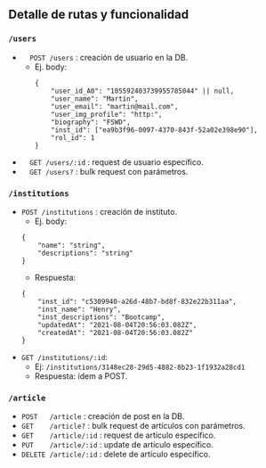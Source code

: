 ## Detalle de rutas y funcionalidad

### `/users`

- `  POST /users`    :  creación de usuario en la DB.
  - Ej. body: 
    ```
    {
        "user_id_A0": "105592403739955785044" || null,
        "user_name": "Martín",
        "user_email": "martin@mail.com",
        "user_img_profile": "http:",
        "biography": "FSWD",
        "inst_id": ["ea9b3f96-0097-4370-843f-52a02e398e90"],
        "rol_id": 1
    }
    ```
- `  GET /users/:id` :  request de usuario específico.
- `  GET /users?`    :  bulk request con parámetros.

### `/institutions`

- `POST /institutions`   : creación de instituto.
   - Ej. body: 
    ```
    {
        "name": "string",
        "descriptions": "string"
    }
    ```
    - Respuesta:
    ```
    {
        "inst_id": "c5309940-a26d-48b7-bd8f-832e22b311aa",
        "inst_name": "Henry",
        "inst_descriptions": "Bootcamp",
        "updatedAt": "2021-08-04T20:56:03.082Z",
        "createdAt": "2021-08-04T20:56:03.082Z"
    }
    ```
- `GET /institutions/:id`:
  - Ej: `/institutions/3148ec28-29d5-4882-8b23-1f1932a28cd1`
  - Respuesta: ídem a POST.
### `/article`

- `POST   /article`     : creación de post en la DB. 
- `GET    /article?`    : bulk request de artículos con parámetros.
- `GET    /article/:id` : request de artículo específico.
- `PUT    /article/:id` : update de artículo específico.
- `DELETE /article/:id` : delete de artículo específico.